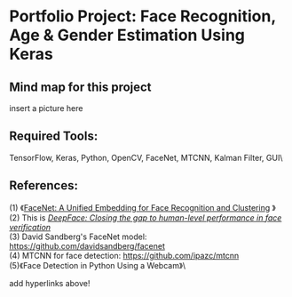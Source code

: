 # **Portfolio Project: Face Recognition, Age & Gender Estimation Using Keras**


## **Mind map for this project**

insert a picture here


## **Required Tools:**
TensorFlow, Keras, Python, OpenCV, FaceNet, MTCNN, Kalman Filter, GUI\



## **References:**
(1) 《[FaceNet: A Unified Embedding for Face Recognition and Clustering](https://arxiv.org/abs/1503.03832) 》 \
(2) This is *[DeepFace: Closing the gap to human-level performance in face verification](https://www.cs.toronto.edu/~ranzato/publications/taigman_cvpr14.pdf)* \
(3) David Sandberg's FaceNet model: https://github.com/davidsandberg/facenet \
(4) MTCNN for face detection: https://github.com/ipazc/mtcnn \
(5)《Face Detection in Python Using a Webcam》\

add hyperlinks above!
